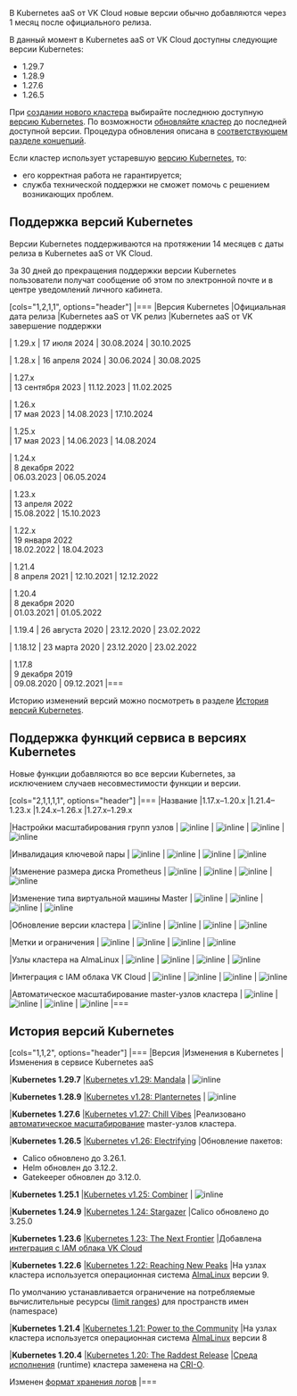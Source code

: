 В Kubernetes aaS от VK Cloud новые версии обычно добавляются через 1 месяц после официального релиза.

В данный момент в Kubernetes aaS от VK Cloud доступны следующие версии Kubernetes:

- 1.29.7
- 1.28.9
- 1.27.6
- 1.26.5

При [создании нового кластера](../../../service-management/create-cluster) выбирайте последнюю доступную [версию Kubernetes](#podderzhka_versiy_kubernetes). По возможности [обновляйте кластер](../../../service-management/update) до последней доступной версии. Процедура обновления описана в [соответствующем разделе концепций](../../update).

Если кластер использует устаревшую [версию Kubernetes](#podderzhka_versiy_kubernetes), то:

- его корректная работа не гарантируется;
- служба технической поддержки не сможет помочь с решением возникающих проблем.

## Поддержка версий Kubernetes <a id="k8s-versions-list"></a>

Версии Kubernetes поддерживаются на протяжении 14 месяцев с даты релиза в Kubernetes aaS от VK Cloud.

За 30 дней до прекращения поддержки версии Kubernetes пользователи получат сообщение об этом по электронной почте и в центре уведомлений личного кабинета.

[cols="1,2,1,1", options="header"]
|===
|Версия Kubernetes
|Официальная дата релиза
|Kubernetes aaS от VK релиз
|Kubernetes aaS от VK завершение поддержки

| 1.29.x
| 17 июля 2024
| 30.08.2024
| 30.10.2025

| 1.28.x
| 16 апреля 2024
| 30.06.2024
| 30.08.2025

| 1.27.x  
| 13 сентября 2023
| 11.12.2023
| 11.02.2025

| 1.26.x  
| 17 мая 2023
| 14.08.2023
| 17.10.2024

| 1.25.x  
| 17 мая 2023
| 14.06.2023
| 14.08.2024

| 1.24.x  
| 8 декабря 2022  
| 06.03.2023
| 06.05.2024

| 1.23.x  
| 13 апреля 2022  
| 15.08.2022
| 15.10.2023

| 1.22.x  
| 19 января 2022  
| 18.02.2022
| 18.04.2023

| 1.21.4  
| 8 апреля 2021
| 12.10.2021
| 12.12.2022

| 1.20.4  
| 8 декабря 2020  
| 01.03.2021
| 01.05.2022

| 1.19.4
| 26 августа 2020
| 23.12.2020
| 23.02.2022

| 1.18.12
| 23 марта 2020
| 23.12.2020
| 23.02.2022

| 1.17.8  
| 9 декабря 2019  
| 09.08.2020
| 09.12.2021
|===

Историю изменений версий можно посмотреть в разделе [История версий Kubernetes](../version-changelog).

## Поддержка функций сервиса в версиях Kubernetes <a id="k8s-features-list"></a>

Новые функции добавляются во все версии Kubernetes, за исключением случаев несовместимости функции и версии.

[cols="2,1,1,1,1", options="header"]
|===
|Название
|1.17.x–1.20.x
|1.21.4–1.23.х
|1.24.x–1.26.х
|1.27.x–1.29.х

|Настройки масштабирования групп узлов
| ![](/ru/assets/check.svg "inline")
| ![](/ru/assets/check.svg "inline")
| ![](/ru/assets/check.svg "inline")
| ![](/ru/assets/check.svg "inline")

|Инвалидация ключевой пары
| ![](/ru/assets/check.svg "inline")
| ![](/ru/assets/check.svg "inline")
| ![](/ru/assets/no.svg "inline")
| ![](/ru/assets/no.svg "inline")

|Изменение размера диска Prometheus
| ![](/ru/assets/check.svg "inline")
| ![](/ru/assets/check.svg "inline")
| ![](/ru/assets/check.svg "inline")
| ![](/ru/assets/check.svg "inline")

|Изменение типа виртуальной машины Master
| ![](/ru/assets/check.svg "inline")
| ![](/ru/assets/check.svg "inline")
| ![](/ru/assets/check.svg "inline")
| ![](/ru/assets/check.svg "inline")

|Обновление версии кластера
| ![](/ru/assets/check.svg "inline")
| ![](/ru/assets/check.svg "inline")
| ![](/ru/assets/check.svg "inline")
| ![](/ru/assets/check.svg "inline")

|Метки и ограничения
| ![](/ru/assets/check.svg "inline")
| ![](/ru/assets/check.svg "inline")
| ![](/ru/assets/check.svg "inline")
| ![](/ru/assets/check.svg "inline")

|Узлы кластера на AlmaLinux
| ![](/ru/assets/no.svg "inline")
| ![](/ru/assets/check.svg "inline")
| ![](/ru/assets/check.svg "inline")
| ![](/ru/assets/check.svg "inline")

|Интеграция с IAM облака VK Cloud
| ![](/ru/assets/no.svg "inline")
| ![](/ru/assets/no.svg "inline")
| ![](/ru/assets/check.svg "inline")
| ![](/ru/assets/check.svg "inline")

|Автоматическое масштабирование master-узлов кластера
| ![](/ru/assets/no.svg "inline")
| ![](/ru/assets/no.svg "inline")
| ![](/ru/assets/no.svg "inline")
| ![](/ru/assets/check.svg "inline")
|===

## История версий Kubernetes

[cols="1,1,2", options="header"]
|===
|Версия
|Изменения в Kubernetes
|Изменения в сервисе Kubernetes aaS

|**Kubernetes 1.29.7**
|[Kubernetes v1.29: Mandala](https://kubernetes.io/blog/2023/12/13/kubernetes-v1-29-release/)
| ![](/en/assets/no.svg "inline")

|**Kubernetes 1.28.9**
|[Kubernetes v1.28: Planternetes](https://kubernetes.io/blog/2023/08/15/kubernetes-v1-28-release/)
| ![](/en/assets/no.svg "inline")

|**Kubernetes 1.27.6**
|[Kubernetes v1.27: Chill Vibes](https://kubernetes.io/blog/2023/04/11/kubernetes-v1-27-release/)
|Реализовано [автоматическое масштабирование](/kubernetes/k8s/concepts/scale#autoscaling) master-узлов кластера.

|**Kubernetes 1.26.5**
|[Kubernetes v1.26: Electrifying](https://kubernetes.io/blog/2022/12/09/kubernetes-v1-26-release/)
|Обновление пакетов:

- Calico обновлено до 3.26.1.
- Helm обновлен до 3.12.2.
- Gatekeeper обновлен до 3.12.0.

|**Kubernetes 1.25.1**
|[Kubernetes v1.25: Combiner](https://kubernetes.io/blog/2022/08/23/kubernetes-v1-25-release/)
| ![](/en/assets/no.svg "inline")

|**Kubernetes 1.24.9**
|[Kubernetes 1.24: Stargazer](https://kubernetes.io/blog/2022/05/03/kubernetes-1-24-release-announcement/)
|Calico обновлено до 3.25.0

|**Kubernetes 1.23.6**
|[Kubernetes 1.23: The Next Frontier](https://kubernetes.io/blog/2021/12/07/kubernetes-1-23-release-announcement/)
|Добавлена [интеграция с IAM облака VK Cloud](/ru/kubernetes/k8s/concepts/access-management)

|**Kubernetes 1.22.6**
|[Kubernetes 1.22: Reaching New Peaks](https://kubernetes.io/blog/2021/08/04/kubernetes-1-22-release-announcement/)
|На узлах кластера используется операционная система [AlmaLinux](https://wiki.almalinux.org) версии 9.

По умолчанию устанавливается ограничение на потребляемые вычислительные ресурсы ([limit ranges](https://kubernetes.io/docs/concepts/policy/limit-range/)) для пространств имен (namespace)

|**Kubernetes 1.21.4**
|[Kubernetes 1.21: Power to the Community](https://kubernetes.io/blog/2021/04/08/kubernetes-1-21-release-announcement/)
|На узлах кластера используется операционная система [AlmaLinux](https://wiki.almalinux.org) версии 8

|**Kubernetes 1.20.4**
|[Kubernetes 1.20: The Raddest Release](https://kubernetes.io/blog/2020/12/08/kubernetes-1-20-release-announcement/)
|[Среда исполнения](https://kubernetes.io/docs/setup/production-environment/container-runtimes/) (runtime) кластера заменена на [CRI-O](https://cri-o.io/).

Изменен [формат хранения логов](/ru/cases/cases-logs/case-fluent-bit)
|===
